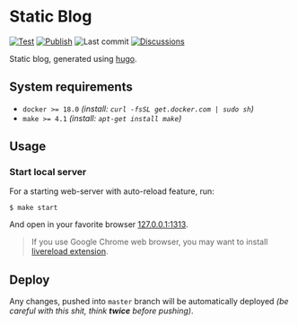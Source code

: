 # Static Blog

[![Test][badge_test]][link_actions]
[![Publish][badge_publish]][link_actions]
![Last commit][badge_last_commit]
[![Discussions][badge_discussions]][link_issues]

Static blog, generated using [hugo][hugo].

## System requirements

- `docker >= 18.0` _(install: `curl -fsSL get.docker.com | sudo sh`)_
- `make >= 4.1` _(install: `apt-get install make`)_

## Usage

### Start local server

For a starting web-server with auto-reload feature, run:

```shell script
$ make start
```

And open in your favorite browser [127.0.0.1:1313](http://127.0.0.1:1313/).

> If you use Google Chrome web browser, you may want to install [livereload extension][livereload].

## Deploy

Any changes, pushed into `master` branch will be automatically deployed _(be careful with this shit, think **twice** before pushing)_.

[badge_test]:https://img.shields.io/github/workflow/status/tarampampam/blog/test/master?label=test&maxAge=60
[badge_publish]:https://img.shields.io/github/workflow/status/tarampampam/blog/publish/master?label=publish&maxAge=60
[badge_discussions]:https://img.shields.io/github/issues-raw/tarampampam/blog.svg?label=discussions&maxAge=60
[badge_last_commit]:https://img.shields.io/github/last-commit/tarampampam/blog/master?label=last%20update&maxAge=60
[link_issues]:https://github.com/tarampampam/blog/issues
[link_actions]:https://github.com/tarampampam/blog/actions
[hugo]:https://gohugo.io/
[livereload]:https://chrome.google.com/webstore/detail/livereload/jnihajbhpnppcggbcgedagnkighmdlei

